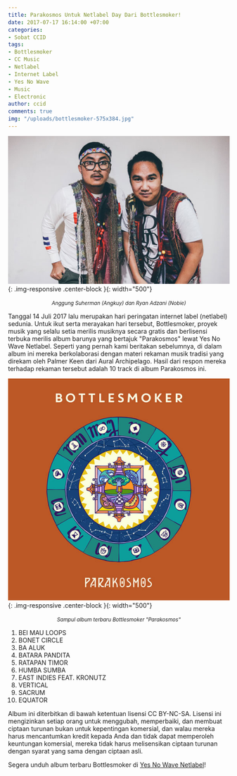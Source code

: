 ```yaml
---
title: Parakosmos Untuk Netlabel Day Dari Bottlesmoker!
date: 2017-07-17 16:14:00 +07:00
categories:
- Sobat CCID
tags:
- Bottlesmoker
- CC Music
- Netlabel
- Internet Label
- Yes No Wave
- Music
- Electronic
author: ccid
comments: true
img: "/uploads/bottlesmoker-575x384.jpg"
---
```


![bottlesmoker-575x384.jpg](/uploads/bottlesmoker-575x384.jpg){: .img-responsive .center-block }{: width="500"}<center><small><i>Anggung Suherman (Angkuy) dan Ryan Adzani (Nobie)</i></small></center>

Tanggal 14 Juli 2017 lalu merupakan hari peringatan internet label (netlabel) sedunia. Untuk ikut serta merayakan hari tersebut, Bottlesmoker, proyek musik yang selalu setia merilis musiknya secara gratis dan berlisensi terbuka merilis album barunya yang bertajuk "Parakosmos" lewat Yes No Wave Netlabel. Seperti yang pernah kami beritakan sebelumnya, di dalam album ini mereka berkolaborasi dengan materi rekaman musik tradisi yang direkam oleh Palmer Keen dari Aural Archipelago. Hasil dari respon mereka terhadap rekaman tersebut adalah 10 track di album Parakosmos ini.

![album_art_yesno084.jpg](/uploads/album_art_yesno084.jpg){: .img-responsive .center-block }{: width="500"}<center><small><i>Sampul album terbaru Bottlesmoker "Parakosmos"</i></small></center>

1. BEI MAU LOOPS
2. BONET CIRCLE
3. BA ALUK
4. BATARA PANDITA
5. RATAPAN TIMOR
6. HUMBA SUMBA
7. EAST INDIES FEAT. KRONUTZ
8. VERTICAL
9. SACRUM
10. EQUATOR

Album ini diterbitkan di bawah ketentuan lisensi CC BY-NC-SA. Lisensi ini mengizinkan setiap orang untuk menggubah, memperbaiki, dan membuat ciptaan turunan bukan untuk kepentingan komersial, dan walau mereka harus mencantumkan kredit kepada Anda dan tidak dapat memperoleh keuntungan komersial, mereka tidak harus melisensikan ciptaan turunan dengan syarat yang sama dengan ciptaan asli.

Segera unduh album terbaru Bottlesmoker di [Yes No Wave Netlabel](http://yesnowave.com/yesno084/)!